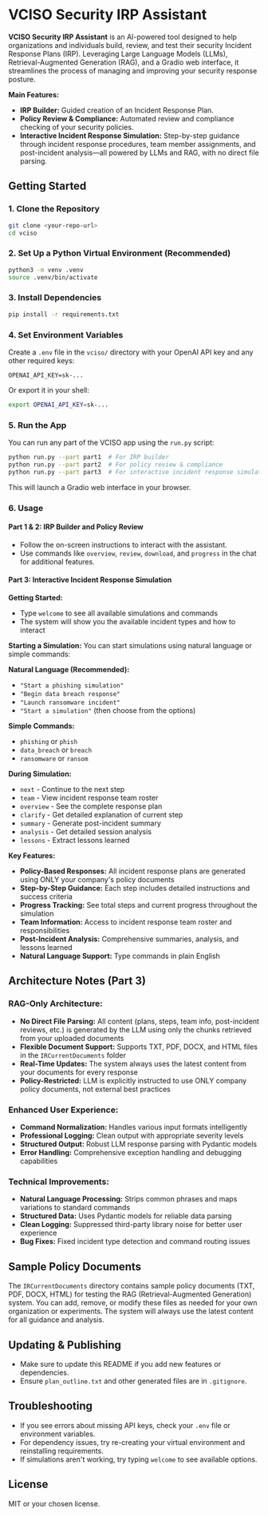 # VCISO Security IRP Assistant

**VCISO Security IRP Assistant** is an AI-powered tool designed to help organizations and individuals build, review, and test their security Incident Response Plans (IRP). Leveraging Large Language Models (LLMs), Retrieval-Augmented Generation (RAG), and a Gradio web interface, it streamlines the process of managing and improving your security response posture.

**Main Features:**
- **IRP Builder:** Guided creation of an Incident Response Plan.
- **Policy Review & Compliance:** Automated review and compliance checking of your security policies.
- **Interactive Incident Response Simulation:** Step-by-step guidance through incident response procedures, team member assignments, and post-incident analysis—all powered by LLMs and RAG, with no direct file parsing.

## Getting Started

### 1. Clone the Repository

```sh
git clone <your-repo-url>
cd vciso
```

### 2. Set Up a Python Virtual Environment (Recommended)

```sh
python3 -m venv .venv
source .venv/bin/activate
```

### 3. Install Dependencies

```sh
pip install -r requirements.txt
```

### 4. Set Environment Variables

Create a `.env` file in the `vciso/` directory with your OpenAI API key and any other required keys:

```
OPENAI_API_KEY=sk-...
```

Or export it in your shell:

```sh
export OPENAI_API_KEY=sk-...
```

### 5. Run the App

You can run any part of the VCISO app using the `run.py` script:

```sh
python run.py --part part1  # For IRP builder
python run.py --part part2  # For policy review & compliance
python run.py --part part3  # For interactive incident response simulation
```

This will launch a Gradio web interface in your browser.

### 6. Usage

#### Part 1 & 2: IRP Builder and Policy Review
- Follow the on-screen instructions to interact with the assistant.
- Use commands like `overview`, `review`, `download`, and `progress` in the chat for additional features.

#### Part 3: Interactive Incident Response Simulation

**Getting Started:**
- Type `welcome` to see all available simulations and commands
- The system will show you the available incident types and how to interact

**Starting a Simulation:**
You can start simulations using natural language or simple commands:

**Natural Language (Recommended):**
- `"Start a phishing simulation"`
- `"Begin data breach response"`
- `"Launch ransomware incident"`
- `"Start a simulation"` (then choose from the options)

**Simple Commands:**
- `phishing` or `phish`
- `data_breach` or `breach`
- `ransomware` or `ransom`

**During Simulation:**
- `next` - Continue to the next step
- `team` - View incident response team roster
- `overview` - See the complete response plan
- `clarify` - Get detailed explanation of current step
- `summary` - Generate post-incident summary
- `analysis` - Get detailed session analysis
- `lessons` - Extract lessons learned

**Key Features:**
- **Policy-Based Responses:** All incident response plans are generated using ONLY your company's policy documents
- **Step-by-Step Guidance:** Each step includes detailed instructions and success criteria
- **Progress Tracking:** See total steps and current progress throughout the simulation
- **Team Information:** Access to incident response team roster and responsibilities
- **Post-Incident Analysis:** Comprehensive summaries, analysis, and lessons learned
- **Natural Language Support:** Type commands in plain English

## Architecture Notes (Part 3)

### **RAG-Only Architecture:**
- **No Direct File Parsing:** All content (plans, steps, team info, post-incident reviews, etc.) is generated by the LLM using only the chunks retrieved from your uploaded documents
- **Flexible Document Support:** Supports TXT, PDF, DOCX, and HTML files in the `IRCurrentDocuments` folder
- **Real-Time Updates:** The system always uses the latest content from your documents for every response
- **Policy-Restricted:** LLM is explicitly instructed to use ONLY company policy documents, not external best practices

### **Enhanced User Experience:**
- **Command Normalization:** Handles various input formats intelligently
- **Professional Logging:** Clean output with appropriate severity levels
- **Structured Output:** Robust LLM response parsing with Pydantic models
- **Error Handling:** Comprehensive exception handling and debugging capabilities

### **Technical Improvements:**
- **Natural Language Processing:** Strips common phrases and maps variations to standard commands
- **Structured Data:** Uses Pydantic models for reliable data parsing
- **Clean Logging:** Suppressed third-party library noise for better user experience
- **Bug Fixes:** Fixed incident type detection and command routing issues

## Sample Policy Documents

The `IRCurrentDocuments` directory contains sample policy documents (TXT, PDF, DOCX, HTML) for testing the RAG (Retrieval-Augmented Generation) system. You can add, remove, or modify these files as needed for your own organization or experiments. The system will always use the latest content for all guidance and analysis.

## Updating & Publishing
- Make sure to update this README if you add new features or dependencies.
- Ensure `plan_outline.txt` and other generated files are in `.gitignore`.

## Troubleshooting
- If you see errors about missing API keys, check your `.env` file or environment variables.
- For dependency issues, try re-creating your virtual environment and reinstalling requirements.
- If simulations aren't working, try typing `welcome` to see available options.

## License
MIT or your chosen license. 
